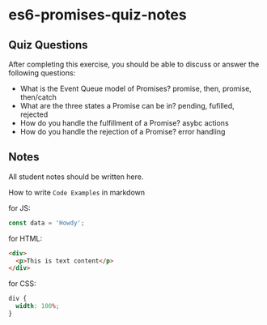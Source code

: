 # es6-promises-quiz-notes

## Quiz Questions

After completing this exercise, you should be able to discuss or answer the following questions:

- What is the Event Queue model of Promises?
  promise, then, promise, then/catch
- What are the three states a Promise can be in?
  pending, fufilled, rejected
- How do you handle the fulfillment of a Promise?
  asybc actions
- How do you handle the rejection of a Promise?
  error handling

## Notes

All student notes should be written here.

How to write `Code Examples` in markdown

for JS:

```javascript
const data = 'Howdy';
```

for HTML:

```html
<div>
  <p>This is text content</p>
</div>
```

for CSS:

```css
div {
  width: 100%;
}
```
